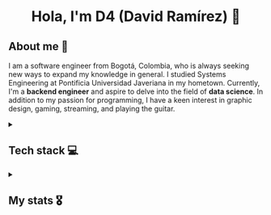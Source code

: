 <h1 align="center"><b>Hola, I'm D4 (David Ramírez) 👋</b></h1>

<h2>About me 🌴</h2>

<p>
  I am a software engineer from Bogotá, Colombia, who is always seeking new ways to expand my knowledge in general. I studied Systems Engineering at Pontificia Universidad Javeriana in my hometown. Currently, I'm a <b>backend engineer</b> and aspire to delve into the field of <b>data science</b>. In addition to my passion for programming, I have a keen interest in graphic design, gaming, streaming, and playing the guitar.
</p> 

<details>
<summary>
<h2>Tech stack 💻</h2>
</summary>

<h3>My Personal stack</h3>

![Spring](https://img.shields.io/badge/spring-%236DB33F.svg?style=for-the-badge&logo=spring&logoColor=white) ![FastAPI](https://img.shields.io/badge/FastAPI-009688?style=for-the-badge&logo=FastAPI&logoColor=white) ![Express.js](https://img.shields.io/badge/Express.js-404D59?style=for-the-badge&logo=Express) ![Vuejs](https://img.shields.io/badge/Vue.js-35495E?style=for-the-badge&logo=vuedotjs&logoColor=4FC08D) ![PostgreSQL](https://img.shields.io/badge/PostgreSQL-316192?style=for-the-badge&logo=postgresql&logoColor=white) ![Docker](https://img.shields.io/badge/Docker-2496ED?style=for-the-badge&logo=docker&logoColor=white) ![OCI](https://img.shields.io/badge/Oracle_Cloud-F80000?style=for-the-badge&logo=Oracle&logoColor=white) ![MariaDB](https://img.shields.io/badge/MariaDB-01529E?style=for-the-badge&logo=mariadb&logoColor=white) ![MongoDB](https://img.shields.io/badge/MongoDB-4EA94B?style=for-the-badge&logo=mongodb&logoColor=white) ![MySQL](https://img.shields.io/badge/MySQL-4479A1?style=for-the-badge&logo=mysql&logoColor=white) ![Insomnia](https://img.shields.io/badge/Insomnia-4000BF?style=for-the-badge&logo=Insomnia&logoColor=white)

<h3>Languages</h3>

![Java](https://img.shields.io/badge/Java-ED8B00?style=for-the-badge&logo=openjdk&logoColor=white) ![Python](https://img.shields.io/badge/python-3670A0?style=for-the-badge&logo=python&logoColor=white) ![TypeScript](https://img.shields.io/badge/typescript-%23007ACC.svg?style=for-the-badge&logo=typescript&logoColor=white) ![JavaScript](https://img.shields.io/badge/JavaScript-F7DF1E?style=for-the-badge&logo=javascript&logoColor=black) ![R](https://img.shields.io/badge/R-276DC3?style=for-the-badge&logo=r&logoColor=white) ![C++](https://img.shields.io/badge/C%2B%2B-00599C?style=for-the-badge&logo=c%2B%2B&logoColor=white) ![PHP](https://img.shields.io/badge/PHP-777BB4?style=for-the-badge&logo=php&logoColor=white) ![HTML](https://img.shields.io/badge/HTML-E34F26?style=for-the-badge&logo=html5&logoColor=white) ![CSS](https://img.shields.io/badge/CSS-1572B6?&style=for-the-badge&logo=css3&logoColor=white)

<h3>Version control</h3>

![Git](https://img.shields.io/badge/Git-E34F26?style=for-the-badge&logo=git&logoColor=white) ![Github](https://img.shields.io/badge/GitHub-100000?style=for-the-badge&logo=github&logoColor=white)

<h3>Currently learning</h3>

![Go](https://img.shields.io/badge/Go-00ADD8?style=for-the-badge&logo=go&logoColor=white) ![Jenkins](https://img.shields.io/badge/Jenkins-D33833?style=for-the-badge&logo=jenkins&logoColor=white) ![AWS](https://img.shields.io/badge/Amazon_AWS-232F3E?style=for-the-badge&logo=amazon-aws&logoColor=white)
</details>

<details>
<summary>
<h2>My stats 🎖</h2>
</summary>

![Stats](https://github-readme-stats.vercel.app/api?username=D4-Ramirez&theme=dark&show_icons=true&hide_border=true) ![Streak](https://github-readme-streak-stats.herokuapp.com/?user=D4-Ramirez&theme=dark&hide_border=true&line_height=27&width=20)


